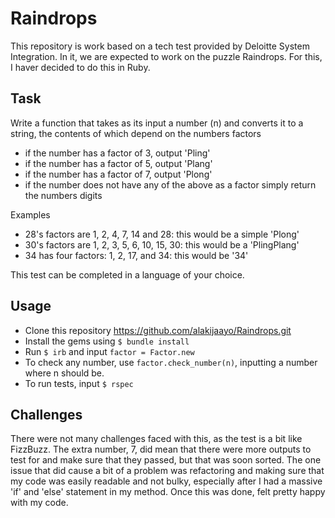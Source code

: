 # Raindrops

This repository is work based on a tech test provided by Deloitte System Integration. In it, we are expected to work on the puzzle Raindrops. For this, I haver decided to do this in Ruby.

## Task

Write a function that takes as its input a number (n) and converts it to a string, the contents of which depend on the numbers factors

- if the number has a factor of 3, output 'Pling'
- if the number has a factor of 5, output 'Plang'
- if the number has a factor of 7, output 'Plong'
- if the number does not have any of the above as a factor simply return the numbers digits

Examples

- 28's factors are 1, 2, 4, 7, 14 and 28: this would be a simple 'Plong'
- 30's factors are 1, 2, 3, 5, 6, 10, 15, 30: this would be a 'PlingPlang'
- 34 has four factors: 1, 2, 17, and 34: this would be '34'

This test can be completed in a language of your choice.

## Usage

- Clone this repository https://github.com/alakijaayo/Raindrops.git
- Install the gems using `$ bundle install`
- Run `$ irb` and input `factor = Factor.new`
- To check any number, use `factor.check_number(n)`, inputting a number where n should be.
- To run tests, input `$ rspec`

## Challenges

There were not many challenges faced with this, as the test is a bit like FizzBuzz. The extra number, 7, did mean that there were more outputs to test for and make sure that they passed, but that was soon sorted. The one issue that did cause a bit of a problem was refactoring and making sure that my code was easily readable and not bulky, especially after I had a massive 'if' and 'else' statement in my method. Once this was done, felt pretty happy with my code.
